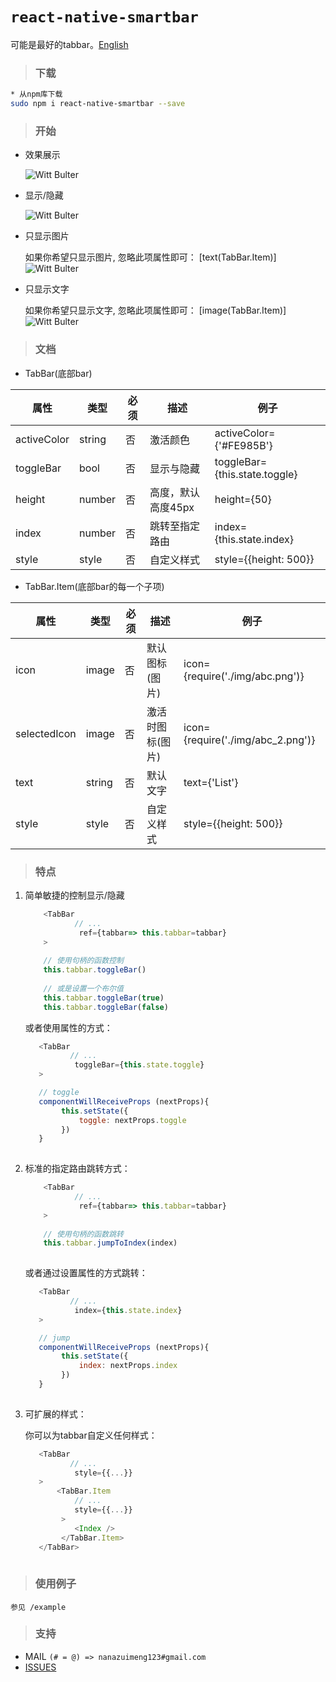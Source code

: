 # `react-native-smartbar`
可能是最好的tabbar。[English](https://github.com/WittBulter/react-native-smartbar/blob/master/README.md)


>### **下载**  

```sh
* 从npm库下载
sudo npm i react-native-smartbar --save
```


>### **开始**  

- 效果展示

    ![Witt Bulter](http://obqqxnnm4.bkt.clouddn.com/demo.gif?imageView2/1/w/140/h/280)

- 显示/隐藏

    ![Witt Bulter](http://obqqxnnm4.bkt.clouddn.com/demo-2.gif?imageView2/1/w/140/h/280)

- 只显示图片

    如果你希望只显示图片, 忽略此项属性即可： [text(TabBar.Item)]
![Witt Bulter](http://obqqxnnm4.bkt.clouddn.com/demo-3.png?imageView1/1/w/500/h/110)
- 只显示文字

    如果你希望只显示文字, 忽略此项属性即可： [image(TabBar.Item)]
 ![Witt Bulter](http://obqqxnnm4.bkt.clouddn.com/demo-4.png?imageView1/1/w/500/h/110)



>### **文档**    

- TabBar(底部bar)

| 属性   | 类型   | 必须 | 描述                  | 例子                       |
| ----------- | ------ | -------- | ---------------------------- | ----------------------------- |
| activeColor | string | 否    | 激活颜色                 | activeColor={'#FE985B'}       |
| toggleBar   | bool   | 否    | 显示与隐藏                | toggleBar={this.state.toggle} |
| height      | number | 否    | 高度，默认高度45px         | height={50}                   |
| index       | number | 否    | 跳转至指定路由 | index={this.state.index}      |
| style       | style  | 否    | 自定义样式             | style={{height: 500}}         |


- TabBar.Item(底部bar的每一个子项)

| 属性    | 类型   | 必须 | 描述      | 例子                           |
| ------------ | ------ | -------- | ---------------- | --------------------------------- |
| icon         | image  | 否    | 默认图标(图片)     | icon={require('./img/abc.png')}   |
| selectedIcon | image  | 否    | 激活时图标(图片)     | icon={require('./img/abc_2.png')} |
| text         | string | 否    | 默认文字     | text={'List'}                     |
| style        | style  | 否    | 自定义样式 | style={{height: 500}}             |



>### **特点**   

1. 简单敏捷的控制显示/隐藏
    
    ```javascript
        <TabBar
               // ...
                ref={tabbar=> this.tabbar=tabbar}
        >
     
        // 使用句柄的函数控制 
        this.tabbar.toggleBar()
     
        // 或是设置一个布尔值
        this.tabbar.toggleBar(true)
        this.tabbar.toggleBar(false)
    ```
    
    或者使用属性的方式：
    
    ```javascript
       <TabBar
              // ...
               toggleBar={this.state.toggle}
       >
    
       // toggle 
       componentWillReceiveProps (nextProps){
       		this.setState({
       			toggle: nextProps.toggle
       		})
       }
        
    ```

2.  标准的指定路由跳转方式：
    ```javascript
        <TabBar
               // ...
                ref={tabbar=> this.tabbar=tabbar}
        >
     
        // 使用句柄的函数跳转
        this.tabbar.jumpToIndex(index)
     
    ```
    
    或者通过设置属性的方式跳转：
    
    ```javascript
       <TabBar
              // ...
               index={this.state.index}
       >
    
       // jump 
       componentWillReceiveProps (nextProps){
            this.setState({
                index: nextProps.index
            })
       }
        
    ```

3. 可扩展的样式：

    你可以为tabbar自定义任何样式：
    ```javascript
       <TabBar
              // ...
               style={{...}}
       >
           <TabBar.Item
               // ...
               style={{...}}
            >
               <Index />
            </TabBar.Item>    
       </TabBar>
        
    ```


>### **使用例子**  
 
    参见 /example

>### **支持**      

- MAIL   `(# = @) => nanazuimeng123#gmail.com`
- [ISSUES](https://github.com/WittBulter/react-native-smartbar/issues)




















